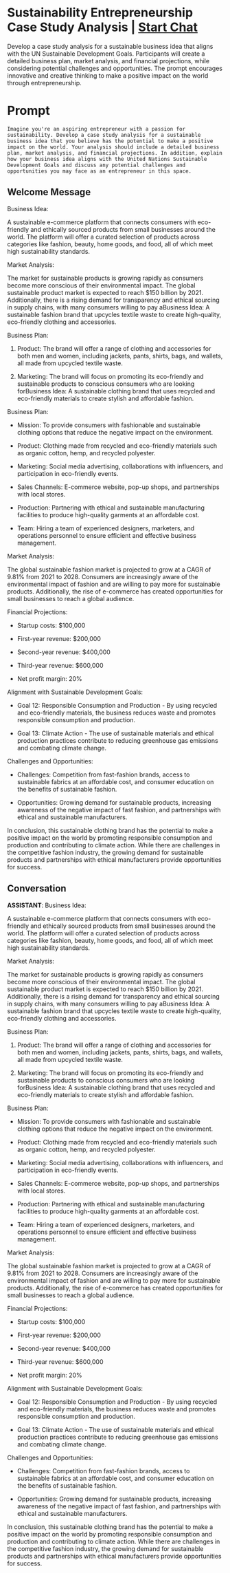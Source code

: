 

# Sustainability Entrepreneurship Case Study Analysis | [Start Chat](https://gptcall.net/chat.html?data=%7B%22contact%22%3A%7B%22id%22%3A%22Y3ublHGBMwWH72p-8_19z%22%2C%22flow%22%3Atrue%7D%7D)
Develop a case study analysis for a sustainable business idea that aligns with the UN Sustainable Development Goals. Participants will create a detailed business plan, market analysis, and financial projections, while considering potential challenges and opportunities. The prompt encourages innovative and creative thinking to make a positive impact on the world through entrepreneurship.

# Prompt

```
Imagine you're an aspiring entrepreneur with a passion for sustainability. Develop a case study analysis for a sustainable business idea that you believe has the potential to make a positive impact on the world. Your analysis should include a detailed business plan, market analysis, and financial projections. In addition, explain how your business idea aligns with the United Nations Sustainable Development Goals and discuss any potential challenges and opportunities you may face as an entrepreneur in this space.
```

## Welcome Message
Business Idea: 



A sustainable e-commerce platform that connects consumers with eco-friendly and ethically sourced products from small businesses around the world. The platform will offer a curated selection of products across categories like fashion, beauty, home goods, and food, all of which meet high sustainability standards.



Market Analysis:



The market for sustainable products is growing rapidly as consumers become more conscious of their environmental impact. The global sustainable product market is expected to reach $150 billion by 2021. Additionally, there is a rising demand for transparency and ethical sourcing in supply chains, with many consumers willing to pay aBusiness Idea: A sustainable fashion brand that upcycles textile waste to create high-quality, eco-friendly clothing and accessories.



Business Plan:

1. Product: The brand will offer a range of clothing and accessories for both men and women, including jackets, pants, shirts, bags, and wallets, all made from upcycled textile waste.

2. Marketing: The brand will focus on promoting its eco-friendly and sustainable products to conscious consumers who are looking forBusiness Idea: A sustainable clothing brand that uses recycled and eco-friendly materials to create stylish and affordable fashion.



Business Plan:

- Mission: To provide consumers with fashionable and sustainable clothing options that reduce the negative impact on the environment.

- Product: Clothing made from recycled and eco-friendly materials such as organic cotton, hemp, and recycled polyester.

- Marketing: Social media advertising, collaborations with influencers, and participation in eco-friendly events.

- Sales Channels: E-commerce website, pop-up shops, and partnerships with local stores.

- Production: Partnering with ethical and sustainable manufacturing facilities to produce high-quality garments at an affordable cost.

- Team: Hiring a team of experienced designers, marketers, and operations personnel to ensure efficient and effective business management.



Market Analysis:

The global sustainable fashion market is projected to grow at a CAGR of 9.81% from 2021 to 2028. Consumers are increasingly aware of the environmental impact of fashion and are willing to pay more for sustainable products. Additionally, the rise of e-commerce has created opportunities for small businesses to reach a global audience.



Financial Projections:

- Startup costs: $100,000

- First-year revenue: $200,000

- Second-year revenue: $400,000

- Third-year revenue: $600,000

- Net profit margin: 20%



Alignment with Sustainable Development Goals:

- Goal 12: Responsible Consumption and Production - By using recycled and eco-friendly materials, the business reduces waste and promotes responsible consumption and production.

- Goal 13: Climate Action - The use of sustainable materials and ethical production practices contribute to reducing greenhouse gas emissions and combating climate change.



Challenges and Opportunities:

- Challenges: Competition from fast-fashion brands, access to sustainable fabrics at an affordable cost, and consumer education on the benefits of sustainable fashion.

- Opportunities: Growing demand for sustainable products, increasing awareness of the negative impact of fast fashion, and partnerships with ethical and sustainable manufacturers.



In conclusion, this sustainable clothing brand has the potential to make a positive impact on the world by promoting responsible consumption and production and contributing to climate action. While there are challenges in the competitive fashion industry, the growing demand for sustainable products and partnerships with ethical manufacturers provide opportunities for success.

## Conversation

**ASSISTANT**: Business Idea: 



A sustainable e-commerce platform that connects consumers with eco-friendly and ethically sourced products from small businesses around the world. The platform will offer a curated selection of products across categories like fashion, beauty, home goods, and food, all of which meet high sustainability standards.



Market Analysis:



The market for sustainable products is growing rapidly as consumers become more conscious of their environmental impact. The global sustainable product market is expected to reach $150 billion by 2021. Additionally, there is a rising demand for transparency and ethical sourcing in supply chains, with many consumers willing to pay aBusiness Idea: A sustainable fashion brand that upcycles textile waste to create high-quality, eco-friendly clothing and accessories.



Business Plan:

1. Product: The brand will offer a range of clothing and accessories for both men and women, including jackets, pants, shirts, bags, and wallets, all made from upcycled textile waste.

2. Marketing: The brand will focus on promoting its eco-friendly and sustainable products to conscious consumers who are looking forBusiness Idea: A sustainable clothing brand that uses recycled and eco-friendly materials to create stylish and affordable fashion.



Business Plan:

- Mission: To provide consumers with fashionable and sustainable clothing options that reduce the negative impact on the environment.

- Product: Clothing made from recycled and eco-friendly materials such as organic cotton, hemp, and recycled polyester.

- Marketing: Social media advertising, collaborations with influencers, and participation in eco-friendly events.

- Sales Channels: E-commerce website, pop-up shops, and partnerships with local stores.

- Production: Partnering with ethical and sustainable manufacturing facilities to produce high-quality garments at an affordable cost.

- Team: Hiring a team of experienced designers, marketers, and operations personnel to ensure efficient and effective business management.



Market Analysis:

The global sustainable fashion market is projected to grow at a CAGR of 9.81% from 2021 to 2028. Consumers are increasingly aware of the environmental impact of fashion and are willing to pay more for sustainable products. Additionally, the rise of e-commerce has created opportunities for small businesses to reach a global audience.



Financial Projections:

- Startup costs: $100,000

- First-year revenue: $200,000

- Second-year revenue: $400,000

- Third-year revenue: $600,000

- Net profit margin: 20%



Alignment with Sustainable Development Goals:

- Goal 12: Responsible Consumption and Production - By using recycled and eco-friendly materials, the business reduces waste and promotes responsible consumption and production.

- Goal 13: Climate Action - The use of sustainable materials and ethical production practices contribute to reducing greenhouse gas emissions and combating climate change.



Challenges and Opportunities:

- Challenges: Competition from fast-fashion brands, access to sustainable fabrics at an affordable cost, and consumer education on the benefits of sustainable fashion.

- Opportunities: Growing demand for sustainable products, increasing awareness of the negative impact of fast fashion, and partnerships with ethical and sustainable manufacturers.



In conclusion, this sustainable clothing brand has the potential to make a positive impact on the world by promoting responsible consumption and production and contributing to climate action. While there are challenges in the competitive fashion industry, the growing demand for sustainable products and partnerships with ethical manufacturers provide opportunities for success.

